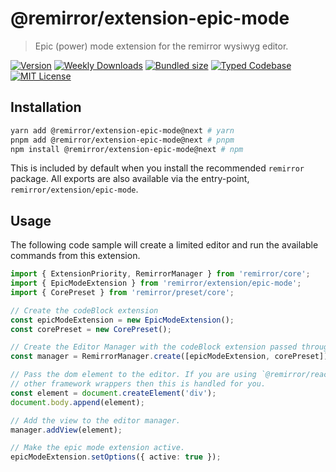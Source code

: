 # @remirror/extension-epic-mode

> Epic (power) mode extension for the remirror wysiwyg editor.

[![Version][version]][npm] [![Weekly Downloads][downloads-badge]][npm] [![Bundled size][size-badge]][size] [![Typed Codebase][typescript]](#) [![MIT License][license]](#)

[version]: https://flat.badgen.net/npm/v/@remirror/extension-epic-mode/next
[npm]: https://npmjs.com/package/@remirror/extension-epic-mode/v/next
[license]: https://flat.badgen.net/badge/license/MIT/purple
[size]: https://bundlephobia.com/result?p=@remirror/extension-epic-mode@next
[size-badge]: https://flat.badgen.net/bundlephobia/minzip/@remirror/extension-epic-mode
[typescript]: https://flat.badgen.net/badge/icon/TypeScript?icon=typescript&label
[downloads-badge]: https://badgen.net/npm/dw/@remirror/extension-epic-mode/red?icon=npm

## Installation

```bash
yarn add @remirror/extension-epic-mode@next # yarn
pnpm add @remirror/extension-epic-mode@next # pnpm
npm install @remirror/extension-epic-mode@next # npm
```

This is included by default when you install the recommended `remirror` package. All exports are also available via the entry-point, `remirror/extension/epic-mode`.

## Usage

The following code sample will create a limited editor and run the available commands from this extension.

```ts
import { ExtensionPriority, RemirrorManager } from 'remirror/core';
import { EpicModeExtension } from 'remirror/extension/epic-mode';
import { CorePreset } from 'remirror/preset/core';

// Create the codeBlock extension
const epicModeExtension = new EpicModeExtension();
const corePreset = new CorePreset();

// Create the Editor Manager with the codeBlock extension passed through.
const manager = RemirrorManager.create([epicModeExtension, corePreset]);

// Pass the dom element to the editor. If you are using `@remirror/react` or
// other framework wrappers then this is handled for you.
const element = document.createElement('div');
document.body.append(element);

// Add the view to the editor manager.
manager.addView(element);

// Make the epic mode extension active.
epicModeExtension.setOptions({ active: true });
```
